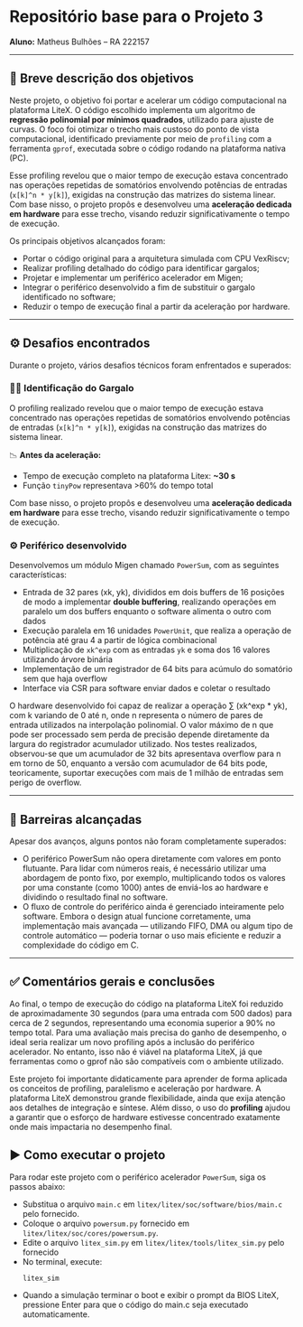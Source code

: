 # Repositório base para o Projeto 3

**Aluno:** Matheus Bulhões – RA 222157

---

## 🧭 Breve descrição dos objetivos

Neste projeto, o objetivo foi portar e acelerar um código computacional na plataforma LiteX. O código escolhido implementa um algoritmo de **regressão polinomial por mínimos quadrados**, utilizado para ajuste de curvas. O foco foi otimizar o trecho mais custoso do ponto de vista computacional, identificado previamente por meio de `profiling` com a ferramenta `gprof`, executada sobre o código rodando na plataforma nativa (PC).

Esse profiling revelou que o maior tempo de execução estava concentrado nas operações repetidas de somatórios envolvendo potências de entradas (`x[k]^n * y[k]`), exigidas na construção das matrizes do sistema linear. Com base nisso, o projeto propôs e desenvolveu uma **aceleração dedicada em hardware** para esse trecho, visando reduzir significativamente o tempo de execução.

Os principais objetivos alcançados foram:

- Portar o código original para a arquitetura simulada com CPU VexRiscv;
- Realizar profiling detalhado do código para identificar gargalos;
- Projetar e implementar um periférico acelerador em Migen;
- Integrar o periférico desenvolvido a fim de substituir o gargalo identificado no software;
- Reduzir o tempo de execução final a partir da aceleração por hardware.

---

## ⚙️ Desafios encontrados

Durante o projeto, vários desafios técnicos foram enfrentados e superados:

### 🕵️‍♂️ Identificação do Gargalo

O profiling realizado revelou que o maior tempo de execução estava concentrado nas operações repetidas de somatórios envolvendo potências de entradas (`x[k]^n * y[k]`), exigidas na construção das matrizes do sistema linear.

📉 **Antes da aceleração:**  
- Tempo de execução completo na plataforma Litex: **~30 s**
- Função `tinyPow` representava >60% do tempo total

Com base nisso, o projeto propôs e desenvolveu uma **aceleração dedicada em hardware** para esse trecho, visando reduzir significativamente o tempo de execução.

### ⚙️ Periférico desenvolvido

Desenvolvemos um módulo Migen chamado `PowerSum`, com as seguintes características:

- Entrada de 32 pares (xk, yk), divididos em dois buffers de 16 posições de modo a implementar **double buffering**, realizando operações em paralelo um dos buffers enquanto o software alimenta o outro com dados
- Execução paralela em 16 unidades `PowerUnit`, que realiza a operação de potência até grau 4 a partir de lógica combinacional
- Multiplicação de `xk^exp` com as entradas `yk` e soma dos 16 valores utilizando árvore binária
- Implementação de um registrador de 64 bits para acúmulo do somatório sem que haja overflow
- Interface via CSR para software enviar dados e coletar o resultado

O hardware desenvolvido foi capaz de realizar a operação ∑ (xk^exp * yk), com k variando de 0 até n, onde n representa o número de pares de entrada utilizados na interpolação polinomial. O valor máximo de n que pode ser processado sem perda de precisão depende diretamente da largura do registrador acumulador utilizado. Nos testes realizados, observou-se que um acumulador de 32 bits apresentava overflow para n em torno de 50, enquanto a versão com acumulador de 64 bits pode, teoricamente, suportar execuções com mais de 1 milhão de entradas sem perigo de overflow.

---

## 🚧 Barreiras alcançadas

Apesar dos avanços, alguns pontos não foram completamente superados:

- O periférico PowerSum não opera diretamente com valores em ponto flutuante. Para lidar com números reais, é necessário utilizar uma abordagem de ponto fixo, por exemplo, multiplicando todos os valores por uma constante (como 1000) antes de enviá-los ao hardware e dividindo o resultado final no software.
- O fluxo de controle do periférico ainda é gerenciado inteiramente pelo software. Embora o design atual funcione corretamente, uma implementação mais avançada — utilizando FIFO, DMA ou algum tipo de controle automático — poderia tornar o uso mais eficiente e reduzir a complexidade do código em C.

---

## ✅ Comentários gerais e conclusões

Ao final, o tempo de execução do código na plataforma LiteX foi reduzido de aproximadamente 30 segundos (para uma entrada com 500 dados) para cerca de 2 segundos, representando uma economia superior a 90% no tempo total. Para uma avaliação mais precisa do ganho de desempenho, o ideal seria realizar um novo profiling após a inclusão do periférico acelerador. No entanto, isso não é viável na plataforma LiteX, já que ferramentas como o gprof não são compatíveis com o ambiente utilizado.

Este projeto foi importante didaticamente para aprender de forma aplicada os conceitos de profiling, paralelismo e aceleração por hardware. A plataforma LiteX demonstrou grande flexibilidade, ainda que exija atenção aos detalhes de integração e síntese. Além disso, o uso do **profiling** ajudou a garantir que o esforço de hardware estivesse concentrado exatamente onde mais impactaria no desempenho final.

## ▶️ Como executar o projeto

Para rodar este projeto com o periférico acelerador `PowerSum`, siga os passos abaixo:

   - Substitua o arquivo `main.c` em `litex/litex/soc/software/bios/main.c` pelo fornecido.  
   - Coloque o arquivo `powersum.py` fornecido em `litex/litex/soc/cores/powersum.py`.  
   - Edite o arquivo `litex_sim.py` em `litex/litex/tools/litex_sim.py` pelo fornecido
   - No terminal, execute:
     ```bash
     litex_sim
     ```
   - Quando a simulação terminar o boot e exibir o prompt da BIOS LiteX, pressione Enter para que o código do main.c seja executado automaticamente.
